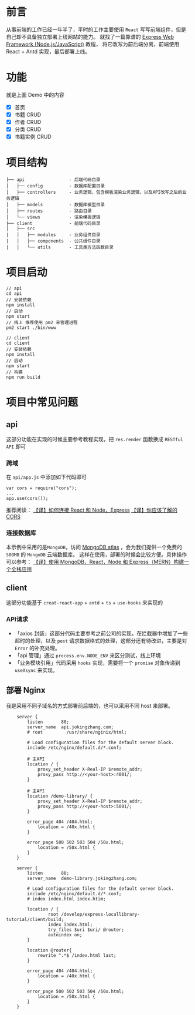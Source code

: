 # 前言
从事前端的工作已经一年半了，平时的工作主要使用 `React` 写写前端组件，但是自己却不具备独立部署上线网站的能力。
就找了一篇靠谱的 [Express Web Framework (Node.js/JavaScript)](https://developer.mozilla.org/zh-CN/docs/Learn/Server-side/Express_Nodejs) 教程，
将它改写为前后端分离，前端使用 React + Antd 实现，最后部署上线。

# 功能
就是上面 Demo 中的内容
- [x] 首页
- [x] 书籍 CRUD
- [x] 作者 CRUD
- [x] 分类 CRUD
- [x] 书籍实例 CRUD

# 项目结构

```
├── api                 - 后端代码目录
│   ├── config          - 数据库配置目录
│   ├── controllers     - 业务逻辑，包含模板渲染业务逻辑，以及API改写之后的业务逻辑
│   ├── models          - 数据库模型目录
│   ├── routes          - 路由目录
│   └── views           - 渲染模板逻辑
├── client              - 前端代码目录
│   ├── src  
|   │   ├── modules     - 业务组件目录
|   │   ├── components  - 公共组件目录
|   │   └── utils       - 工具类方法函数目录
```

# 项目启动
```
// api
cd api 
// 安装依赖
npm install 
// 启动
npm start
// 线上 推荐使用 pm2 来管理进程
pm2 start ./bin/www

// client
cd client
// 安装依赖
npm install 
// 启动
npm start
// 构建
npm run build
```
# 项目中常见问题

## api
这部分功能在实现的时候主要参考教程实现，把 `res.render` 函数换成 `RESTful API` 即可

### 跨域

在 `api/app.js` 中添加如下代码即可

```
var cors = require("cors");
...
app.use(cors());
```

推荐阅读：
[【译】如何连接 React 和 Node，Express](https://segmentfault.com/a/1190000019759418#articleHeader5)
[【译】你应该了解的 CORS](https://segmentfault.com/a/1190000019824580)

### 连接数据库

本示例中采用的是`MongoDB`，访问 [MongoDB atlas](https://www.mongodb.com/cloud/atlas) ，会为我们提供一个免费的 `500MB` 的 `MongoDB` 云端数据库。
这样在使用，部署的时候会比较方便。具体操作可以参考：
[【译】使用 MongoDB，React，Node 和 Express（MERN）构建一个全栈应用](https://segmentfault.com/a/1190000020086440#articleHeader1)

## client
这部分功能基于 `creat-react-app` + `antd` + `ts` + `use-hooks` 来实现的

### API请求
- 「axios 封装」这部分代码主要参考之前公司的实现，在拦截器中增加了一些超时的处理，以及 `post` 请求数据格式的处理，这部分还有待改进，主要是对 `Error` 的补充处理。
- 「api 管理」通过 `process.env.NODE_ENV` 来区分测试，线上环境
- 「业务模块引用」代码采用 `hooks` 实现，需要将一个 `promise` 对象传递到 `useAsync` 来实现。

## 部署 Nginx
我是采用不同子域名的方式部署前后端的，也可以采用不同 host 来部署。
```
    server {
        listen       80;
        server_name  api.jokingzhang.com;
        # root         /usr/share/nginix/html;

        # Load configuration files for the default server block.
        include /etc/nginx/default.d/*.conf;

        # 主API
        location / {
            proxy_set_header X-Real-IP $remote_addr;
            proxy_pass http://<your-host>:4001/;
        }

        # 主API
        location /demo-library/ {
            proxy_set_header X-Real-IP $remote_addr;
            proxy_pass http://<your-host>:5001/;
        }

        error_page 404 /404.html;
            location = /40x.html {
        }

        error_page 500 502 503 504 /50x.html;
            location = /50x.html {
        }
    }

    server {
        listen       80;
        server_name  demo-library.jokingzhang.com;

        # Load configuration files for the default server block.
        include /etc/nginx/default.d/*.conf;
        # index index.html index.htim;

        location / {
                root /develop/express-locallibrary-tutorial/client/build;
                index index.html;
                try_files $uri $uri/ @router;
                autoindex on;
        }

        location @router{
            rewrite ^.*$ /index.html last;
        }

        error_page 404 /404.html;
            location = /40x.html {
        }

        error_page 500 502 503 504 /50x.html;
            location = /50x.html {
        }
    }
```
